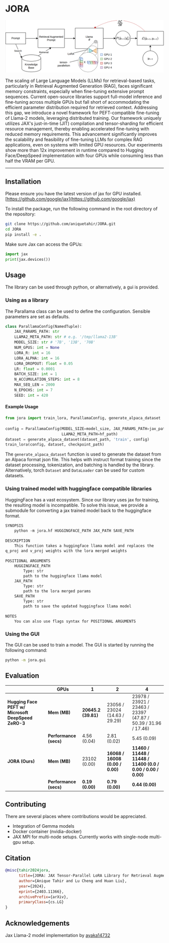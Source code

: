 # JORA
![jora](jora_architecture.png)

The scaling of Large Language Models (LLMs) for retrieval-based tasks, particularly in Retrieval Augmented Generation (RAG), faces significant memory constraints, especially when fine-tuning extensive prompt sequences. Current open-source libraries support full-model inference and fine-tuning across multiple GPUs but fall short of accommodating the efficient parameter distribution required for retrieved context. Addressing this gap, we introduce a novel framework for PEFT-compatible fine-tuning of Llama-2 models, leveraging distributed training. Our framework uniquely utilizes JAX's just-in-time (JIT) compilation and tensor-sharding for efficient resource management, thereby enabling accelerated fine-tuning with reduced memory requirements. This advancement significantly improves the scalability and feasibility of fine-tuning LLMs for complex RAG applications, even on systems with limited GPU resources. Our experiments show more than 12x improvement in runtime compared to Hugging Face/DeepSpeed implementation with four GPUs while consuming less than half the VRAM per GPU.

---

## Installation
Please ensure you have the latest version of jax for GPU installed.
[https://github.com/google/jax](https://github.com/google/jax)

To install the package, run the following command in the root directory of the repository:

```bash
git clone https://github.com/aniquetahir/JORA.git
cd JORA
pip install -e .
```

Make sure Jax can access the GPUs:
```python
import jax
print(jax.devices())
```

## Usage
The library can be used through python, or alternatively, a gui is provided.

### Using as a library
The Parallama class can be used to define the configuration. Sensible parameters are set as defaults.
```python
class ParallamaConfig(NamedTuple):
    JAX_PARAMS_PATH: str
    LLAMA2_META_PATH: str # e.g. '/tmp/llama2-13B'
    MODEL_SIZE: str # '7B', '13B', '70B'
    NUM_GPUS: int = None
    LORA_R: int = 16
    LORA_ALPHA: int = 16
    LORA_DROPOUT: float = 0.05
    LR: float = 0.0001
    BATCH_SIZE: int = 1
    N_ACCUMULATION_STEPS: int = 8
    MAX_SEQ_LEN = 2000
    N_EPOCHS: int = 7
    SEED: int = 420
```

#### Example Usage
```python
from jora import train_lora, ParallamaConfig, generate_alpaca_dataset

config = ParallamaConfig(MODEL_SIZE=model_size, JAX_PARAMS_PATH=jax_path,
                         LLAMA2_META_PATH=hf_path)
dataset = generate_alpaca_dataset(dataset_path, 'train', config)
train_lora(config, dataset, checkpoint_path)
```

The `generate_alpaca_dataset` function is used to generate the dataset from an Alpaca format json file. This helps with 
instruct format training since the dataset processing, tokenization, and batching is handled by the library. Alternatively,
torch `Dataset` and `DataLoader` can be used for custom datasets.

### Using trained model with huggingface compatible libraries
HuggingFace has a vast ecosystem. Since our library uses jax for training, the resulting model is incompatible. To solve this 
issue, we provide a submodule for converting a jax trained model back to the huggingface format.
```
SYNOPSIS
    python -m jora.hf HUGGINGFACE_PATH JAX_PATH SAVE_PATH

DESCRIPTION
    This function takes a huggingface llama model and replaces the q_proj and v_proj weights with the lora merged weights

POSITIONAL ARGUMENTS
    HUGGINGFACE_PATH
        Type: str
        path to the huggingface llama model
    JAX_PATH
        Type: str
        path to the lora merged params
    SAVE_PATH
        Type: str
        path to save the updated huggingface llama model

NOTES
    You can also use flags syntax for POSITIONAL ARGUMENTS
```

### Using the GUI
The GUI can be used to train a model. The GUI is started by running the following command:
```bash
python -m jora.gui
```

## Evaluation
|                                                                                                   | GPUs           | 1                                                   | 2                                                      | 4                                                                |
|---------------------------------------------------------------------------------------------------|----------------|-----------------------------------------------------|--------------------------------------------------------|------------------------------------------------------------------|
| **Hugging Face PEFT w/ Microsoft DeepSpeed ZeRO-3**                                               | **Mem (MB)**   | **20645.2 (39.81)**                                 | 23056 / 23024 (14.63 / 29.29)                          | 23978 / 23921 / 23463 / 23397 (47.87 / 50.39 / 31.96 / 17.46)    |
|                                                                                                   | **Performance (secs)** | 4.56 (0.04)                                         | 2.81 (0.02)                                             | 5.45 (0.09)                                                      |
| **JORA (Ours)**                                                                                   | **Mem (MB)**   | 23102 (0.00)                                        | **16068 / 16008 (0.00 / 0.00)**                        | **11460 / 11448 / 11448 / 11400 (0.0 / 0.00 / 0.00 / 0.00)**     |
|                                                                                                   | **Performance (secs)** | **0.19 (0.00)**                                     | **0.79 (0.00)**                                         | **0.44 (0.00)**                                                  |


## Contributing
There are several places where contributions would be appreciated. 
- Integration of Gemma models
- Docker container (nvidia-docker)
- JAX MPI for multi-node setups. Currently works with single-node multi-gpu setup.

## Citation
```bib
@misc{tahir2024jora,
      title={JORA: JAX Tensor-Parallel LoRA Library for Retrieval Augmented Fine-Tuning}, 
      author={Anique Tahir and Lu Cheng and Huan Liu},
      year={2024},
      eprint={2403.11366},
      archivePrefix={arXiv},
      primaryClass={cs.LG}
}
```

## Acknowledgements
Jax Llama-2 model implementation by [ayaka14732](https://github.com/ayaka14732/llama-2-jax)
